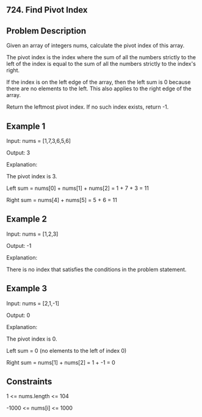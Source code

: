 ## 724. Find Pivot Index
## Problem Description

Given an array of integers nums, calculate the pivot index of this array.

The pivot index is the index where the sum of all the numbers strictly to the left of the index is equal to the sum of all the numbers strictly to the index's right.

If the index is on the left edge of the array, then the left sum is 0 because there are no elements to the left. This also applies to the right edge of the array.

Return the leftmost pivot index. If no such index exists, return -1.

## Example 1

Input: nums = [1,7,3,6,5,6]

Output: 3

Explanation:

The pivot index is 3.

Left sum = nums[0] + nums[1] + nums[2] = 1 + 7 + 3 = 11

Right sum = nums[4] + nums[5] = 5 + 6 = 11

## Example 2

Input: nums = [1,2,3]

Output: -1

Explanation:

There is no index that satisfies the conditions in the problem statement.

## Example 3

Input: nums = [2,1,-1]

Output: 0

Explanation:

The pivot index is 0.

Left sum = 0 (no elements to the left of index 0)

Right sum = nums[1] + nums[2] = 1 + -1 = 0

## Constraints

1 <= nums.length <= 104

-1000 <= nums[i] <= 1000